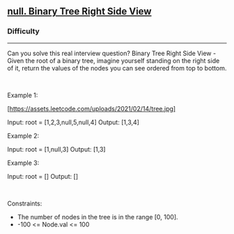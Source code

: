<h2><a href="https://leetcode.com/problems/binary-tree-right-side-view/">null. Binary Tree Right Side View</a></h2><h3>Difficulty</h3><hr>Can you solve this real interview question? Binary Tree Right Side View - Given the root of a binary tree, imagine yourself standing on the right side of it, return the values of the nodes you can see ordered from top to bottom.

 

Example 1:

[https://assets.leetcode.com/uploads/2021/02/14/tree.jpg]


Input: root = [1,2,3,null,5,null,4]
Output: [1,3,4]


Example 2:


Input: root = [1,null,3]
Output: [1,3]


Example 3:


Input: root = []
Output: []


 

Constraints:

 * The number of nodes in the tree is in the range [0, 100].
 * -100 <= Node.val <= 100